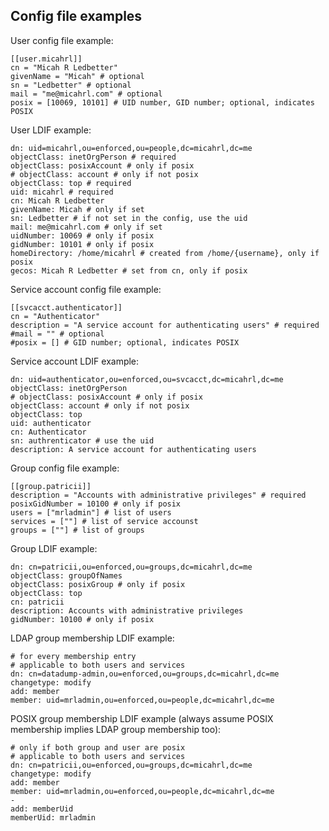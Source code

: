 ## Config file examples

User config file example:

  	[[user.micahrl]]
  	cn = "Micah R Ledbetter"
  	givenName = "Micah" # optional
  	sn = "Ledbetter" # optional
  	mail = "me@micahrl.com" # optional
  	posix = [10069, 10101] # UID number, GID number; optional, indicates POSIX

User LDIF example:

    dn: uid=micahrl,ou=enforced,ou=people,dc=micahrl,dc=me
    objectClass: inetOrgPerson # required
    objectClass: posixAccount # only if posix
    # objectClass: account # only if not posix
    objectClass: top # required
    uid: micahrl # required
    cn: Micah R Ledbetter
    givenName: Micah # only if set
    sn: Ledbetter # if not set in the config, use the uid
    mail: me@micahrl.com # only if set
    uidNumber: 10069 # only if posix
    gidNumber: 10101 # only if posix
    homeDirectory: /home/micahrl # created from /home/{username}, only if posix
    gecos: Micah R Ledbetter # set from cn, only if posix

Service account config file example:

  	[[svcacct.authenticator]]
  	cn = "Authenticator"
  	description = "A service account for authenticating users" # required
  	#mail = "" # optional
  	#posix = [] # GID number; optional, indicates POSIX

Service account LDIF example:

    dn: uid=authenticator,ou=enforced,ou=svcacct,dc=micahrl,dc=me
    objectClass: inetOrgPerson
    # objectClass: posixAccount # only if posix
    objectClass: account # only if not posix
    objectClass: top
    uid: authenticator
    cn: Authenticator
    sn: authrenticator # use the uid
    description: A service account for authenticating users

Group config file example:

  	[[group.patricii]]
  	description = "Accounts with administrative privileges" # required
  	posixGidNumber = 10100 # only if posix
  	users = ["mrladmin"] # list of users
  	services = [""] # list of service accounst
  	groups = [""] # list of groups

Group LDIF example:

    dn: cn=patricii,ou=enforced,ou=groups,dc=micahrl,dc=me
    objectClass: groupOfNames
    objectClass: posixGroup # only if posix
    objectClass: top
    cn: patricii
    description: Accounts with administrative privileges
    gidNumber: 10100 # only if posix

LDAP group membership LDIF example:

  	# for every membership entry
  	# applicable to both users and services
    dn: cn=datadump-admin,ou=enforced,ou=groups,dc=micahrl,dc=me
    changetype: modify
    add: member
    member: uid=mrladmin,ou=enforced,ou=people,dc=micahrl,dc=me

POSIX group membership LDIF example (always assume POSIX membership implies LDAP group membership too):

  	# only if both group and user are posix
  	# applicable to both users and services
    dn: cn=patricii,ou=enforced,ou=groups,dc=micahrl,dc=me
    changetype: modify
    add: member
    member: uid=mrladmin,ou=enforced,ou=people,dc=micahrl,dc=me
    -
    add: memberUid
    memberUid: mrladmin
